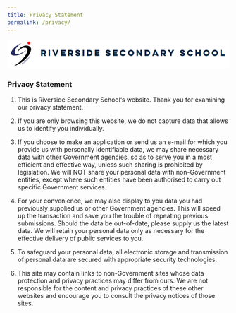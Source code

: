 ```yaml
---
title: Privacy Statement
permalink: /privacy/
---
```

![Riverside Sec School Logo](/images/Riverside%20Sec%20School%20Logo.png)

### Privacy Statement

  

1.  This is Riverside Secondary School‘s website. Thank you for examining our privacy statement.
2.  If you are only browsing this website, we do not capture data that allows us to identify you individually.  
    
3.  If you choose to make an application or send us an e-mail for which you provide us with personally identifiable data, we may share necessary data with other Government agencies, so as to serve you in a most efficient and effective way, unless such sharing is prohibited by legislation. We will NOT share your personal data with non-Government entities, except where such entities have been authorised to carry out specific Government services.  
    
4.  For your convenience, we may also display to you data you had previously supplied us or other Government agencies. This will speed up the transaction and save you the trouble of repeating previous submissions. Should the data be out-of-date, please supply us the latest data. We will retain your personal data only as necessary for the effective delivery of public services to you.  
    
5.  To safeguard your personal data, all electronic storage and transmission of personal data are secured with appropriate security technologies.  
    
6.  This site may contain links to non-Government sites whose data protection and privacy practices may differ from ours. We are not responsible for the content and privacy practices of these other websites and encourage you to consult the privacy notices of those sites.